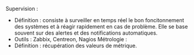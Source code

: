Supervision : 
- Définition : consiste à surveiller en temps réel le bon foncitonnement des systèmes et à réagir rapidement en cas de problème. Elle se base souvent sur des alertes et des notifications automatiques.
- Outils : Zabbix, Centreon, Nagios
Métrologie : 
- Définition : récupération des valeurs de métrique.